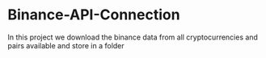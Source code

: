 # Binance-API-Connection
In this project we download the binance data from all cryptocurrencies and pairs available and store in a folder
